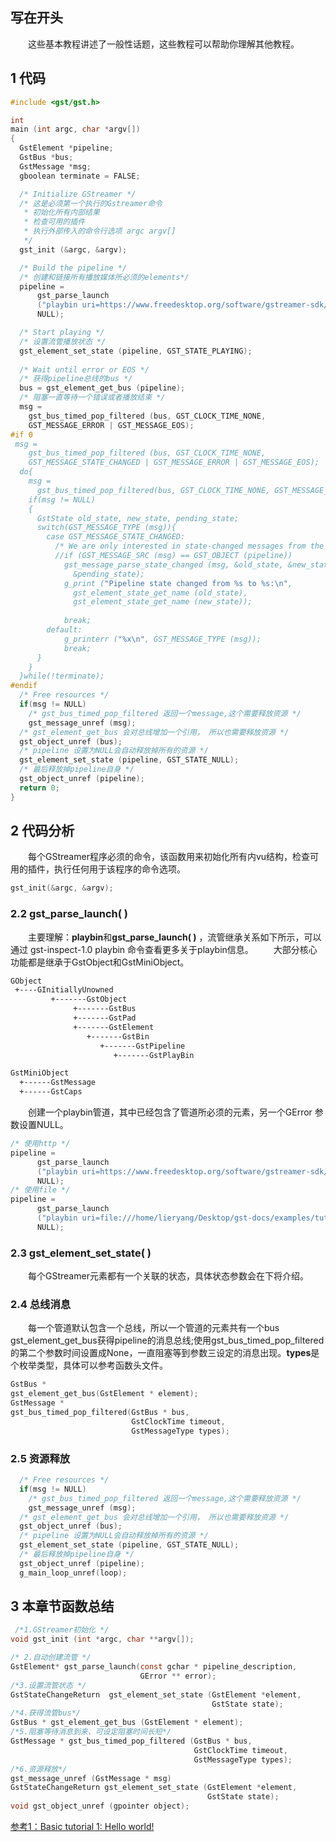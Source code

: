 ## 写在开头
&emsp;&emsp;这些基本教程讲述了一般性话题，这些教程可以帮助你理解其他教程。
## 1 代码

```c
#include <gst/gst.h>

int
main (int argc, char *argv[])
{
  GstElement *pipeline;
  GstBus *bus;
  GstMessage *msg;
  gboolean terminate = FALSE;

  /* Initialize GStreamer */
  /* 这是必须第一个执行的Gstreamer命令
   * 初始化所有内部结果
   * 检查可用的插件
   * 执行外部传入的命令行选项 argc argv[]
   */
  gst_init (&argc, &argv);

  /* Build the pipeline */
  /* 创建和链接所有播放媒体所必须的elements*/
  pipeline =
      gst_parse_launch
      ("playbin uri=https://www.freedesktop.org/software/gstreamer-sdk/data/media/sintel_trailer-480p.webm",
      NULL);

  /* Start playing */
  /* 设置流管播放状态 */
  gst_element_set_state (pipeline, GST_STATE_PLAYING);
  
  /* Wait until error or EOS */
  /* 获得pipeline总线的bus */
  bus = gst_element_get_bus (pipeline);
  /* 阻塞一直等待一个错误或者播放结束 */
  msg =
    gst_bus_timed_pop_filtered (bus, GST_CLOCK_TIME_NONE, 
    GST_MESSAGE_ERROR | GST_MESSAGE_EOS);
#if 0
 msg =
    gst_bus_timed_pop_filtered (bus, GST_CLOCK_TIME_NONE, 
    GST_MESSAGE_STATE_CHANGED | GST_MESSAGE_ERROR | GST_MESSAGE_EOS);
  do{
    msg = 
      gst_bus_timed_pop_filtered(bus, GST_CLOCK_TIME_NONE, GST_MESSAGE_ANY);
    if(msg != NULL)
    {
      GstState old_state, new_state, pending_state;
      switch(GST_MESSAGE_TYPE (msg)){
        case GST_MESSAGE_STATE_CHANGED:
          /* We are only interested in state-changed messages from the pipeline */
          //if (GST_MESSAGE_SRC (msg) == GST_OBJECT (pipeline)) 
            gst_message_parse_state_changed (msg, &old_state, &new_state,
              &pending_state);
            g_print ("Pipeline state changed from %s to %s:\n",
              gst_element_state_get_name (old_state),
              gst_element_state_get_name (new_state));
            
            break;
        default:
            g_printerr ("%x\n", GST_MESSAGE_TYPE (msg));
            break;
      }
    }
  }while(!terminate);
#endif
  /* Free resources */
  if(msg != NULL)
    /* gst_bus_timed_pop_filtered 返回一个message,这个需要释放资源 */
    gst_message_unref (msg);
  /* gst_element_get_bus 会对总线增加一个引用， 所以也需要释放资源 */
  gst_object_unref (bus);
  /* pipeline 设置为NULL会自动释放掉所有的资源 */
  gst_element_set_state (pipeline, GST_STATE_NULL);
  /* 最后释放掉pipeline自身 */
  gst_object_unref (pipeline);
  return 0;
}

```
## 2 代码分析
&emsp;&emsp;每个GStreamer程序必须的命令，该函数用来初始化所有内vu结构，检查可用的插件，执行任何用于该程序的命令选项。
```c
gst_init(&argc, &argv);
```
### 2.2 gst_parse_launch( )
&emsp;&emsp;主要理解：**playbin**和**gst_parse_launch( )** ，流管继承关系如下所示，可以通过 gst-inspect-1.0 playbin 命令查看更多关于playbin信息。
&emsp;&emsp;大部分核心功能都是继承于GstObject和GstMiniObject。
```bash
GObject
 +----GInitiallyUnowned
         +-------GstObject
              +-------GstBus
              +-------GstPad
              +-------GstElement
                 +-------GstBin
					+-------GstPipeline
					   +-------GstPlayBin
```

```bash
GstMiniObject
  +------GstMessage
  +------GstCaps
```
&emsp;&emsp;创建一个playbin管道，其中已经包含了管道所必须的元素，另一个GError 参数设置NULL。
```c
/* 使用http */
pipeline =
      gst_parse_launch
      ("playbin uri=https://www.freedesktop.org/software/gstreamer-sdk/data/media/sintel_trailer-480p.webm",
      NULL);
/* 使用file */
pipeline =
      gst_parse_launch
      ("playbin uri=file:///home/lieryang/Desktop/gst-docs/examples/tutorials/sintel_trailer-480p.webm",
      NULL);
```
### 2.3 gst_element_set_state( )
&emsp;&emsp;每个GStreamer元素都有一个关联的状态，具体状态参数会在下将介绍。
### 2.4 总线消息
&emsp;&emsp;每一个管道默认包含一个总线，所以一个管道的元素共有一个bus
&emsp;&emsp;gst_element_get_bus获得pipeline的消息总线;使用gst_bus_timed_pop_filtered的第二个参数时间设置成None，一直阻塞等到参数三设定的消息出现。**types**是个枚举类型，具体可以参考函数头文件。
```c
GstBus *
gst_element_get_bus(GstElement * element);
GstMessage *
gst_bus_timed_pop_filtered(GstBus * bus, 
                           GstClockTime timeout, 
                           GstMessageType types);
```
### 2.5 资源释放

```c
  /* Free resources */
  if(msg != NULL)
    /* gst_bus_timed_pop_filtered 返回一个message,这个需要释放资源 */
    gst_message_unref (msg);
  /* gst_element_get_bus 会对总线增加一个引用， 所以也需要释放资源 */
  gst_object_unref (bus);
  /* pipeline 设置为NULL会自动释放掉所有的资源 */
  gst_element_set_state (pipeline, GST_STATE_NULL);
  /* 最后释放掉pipeline自身 */
  gst_object_unref (pipeline);
  g_main_loop_unref(loop);
```
## 3 本章节函数总结

```c
 /*1.GStreamer初始化 */
void gst_init (int *argc, char **argv[]);

/* 2.自动创建流管 */
GstElement* gst_parse_launch(const gchar * pipeline_description,
                             GError ** error);
/*3.设置流管状态 */
GstStateChangeReturn  gst_element_set_state (GstElement *element,
                                             GstState state);
/*4.获得流管bus*/
GstBus * gst_element_get_bus (GstElement * element);
/*5.阻塞等待消息到来、可设定阻塞时间长短*/
GstMessage * gst_bus_timed_pop_filtered (GstBus * bus, 
                                         GstClockTime timeout, 
                                         GstMessageType types);
/*6.资源释放*/
gst_message_unref (GstMessage * msg)
GstStateChangeReturn gst_element_set_state (GstElement *element, 
                                            GstState state);
void gst_object_unref (gpointer object);
```

[参考1：Basic tutorial 1: Hello world!](https://gstreamer.freedesktop.org/documentation/tutorials/basic/hello-world.html?gi-language=c)